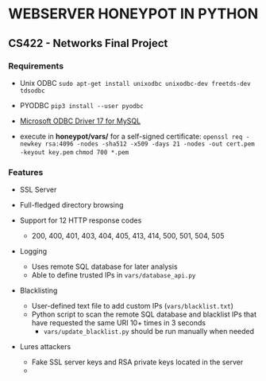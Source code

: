 # WEBSERVER HONEYPOT IN PYTHON
## CS422 - Networks Final Project

### Requirements
- Unix ODBC   `sudo apt-get install unixodbc unixodbc-dev freetds-dev tdsodbc`
- PYODBC      `pip3 install --user pyodbc`

- [Microsoft ODBC Driver 17 for MySQL](https://docs.microsoft.com/en-us/sql/connect/odbc/linux-mac/installing-the-microsoft-odbc-driver-for-sql-server?view=sql-server-2017#ubuntu17)

- execute in **honeypot/vars/** for a self-signed certificate:
`openssl req -newkey rsa:4096 -nodes -sha512 -x509 -days 21 -nodes -out cert.pem -keyout key.pem`
`chmod 700 *.pem`

### Features
- SSL Server

- Full-fledged directory browsing

- Support for 12 HTTP response codes
  - 200, 400, 401, 403, 404, 405, 413, 414, 500, 501, 504, 505

- Logging
  - Uses remote SQL database for later analysis
  - Able to define trusted IPs in `vars/database_api.py`

- Blacklisting
  - User-defined text file to add custom IPs (`vars/blacklist.txt`)
  - Python script to scan the remote SQL database and blacklist IPs that have requested the same URI 10+ times in 3 seconds
    - `vars/update_blacklist.py` should be run manually when needed

- Lures attackers
  - Fake SSL server keys and RSA private keys located in the server
  - 
